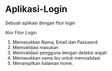 # Aplikasi-Login
Sebuah aplikasi dengan fitur login


Alur Fitur Login
1. Memasukkan Nama, Email dan Password
2. Memvalidasi masukan
3. Memvalidasi pengguna dengan deteksi wajah
4. Memasukkan nama ibu untuk memvalidasi
5. Menampilkan halaman home.
